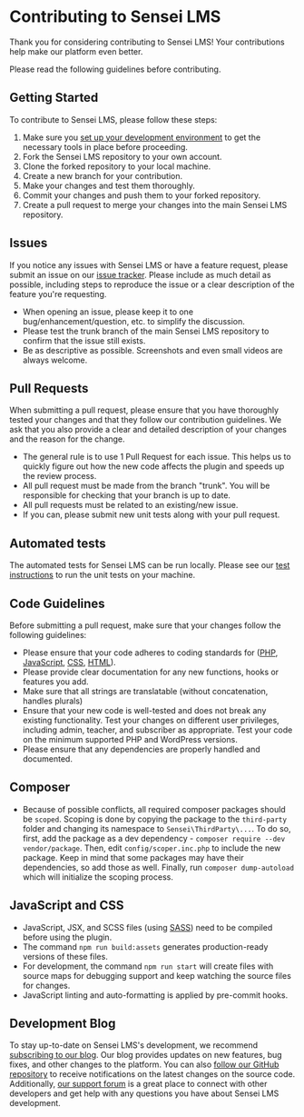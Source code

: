 # Contributing to Sensei LMS

Thank you for considering contributing to Sensei LMS! Your contributions help make our platform even better. 

Please read the following guidelines before contributing.

## Getting Started

To contribute to Sensei LMS, please follow these steps:

1. Make sure you [set up your development environment](https://github.com/Automattic/sensei/wiki/Setting-Up-Your-Development-Environment) to get the necessary tools in place before proceeding.
2. Fork the Sensei LMS repository to your own account.
2. Clone the forked repository to your local machine.
3. Create a new branch for your contribution.
4. Make your changes and test them thoroughly. 
5. Commit your changes and push them to your forked repository.
6. Create a pull request to merge your changes into the main Sensei LMS repository.

## Issues

If you notice any issues with Sensei LMS or have a feature request, please submit an issue on our [issue tracker](https://github.com/Automattic/sensei/issues). Please include as much detail as possible, including steps to reproduce the issue or a clear description of the feature you're requesting.

- When opening an issue, please keep it to one bug/enhancement/question, etc. to simplify the discussion.
- Please test the trunk branch of the main Sensei LMS repository to confirm that the issue still exists.
- Be as descriptive as possible. Screenshots and even small videos are always welcome.

## Pull Requests

When submitting a pull request, please ensure that you have thoroughly tested your changes and that they follow our contribution guidelines. We ask that you also provide a clear and detailed description of your changes and the reason for the change.

- The general rule is to use 1 Pull Request for each issue. This helps us to quickly figure out how the new code affects the plugin and speeds up the review process.
- All pull request must be made from the branch "trunk". You will be responsible for checking that your branch is up to date.
- All pull requests must be related to an existing/new issue.
- If you can, please submit new unit tests along with your pull request.

## Automated tests

The automated tests for Sensei LMS can be run locally. Please see our [test instructions](https://github.com/Automattic/sensei/tree/trunk/tests#readme) to run the unit tests on your machine.

## Code Guidelines

Before submitting a pull request, make sure that your changes follow the following guidelines: 

- Please ensure that your code adheres to coding standards for ([PHP](https://developer.wordpress.org/coding-standards/wordpress-coding-standards/php/), [JavaScript](https://developer.wordpress.org/coding-standards/wordpress-coding-standards/javascript/), [CSS](https://developer.wordpress.org/coding-standards/wordpress-coding-standards/css/), [HTML](https://developer.wordpress.org/coding-standards/wordpress-coding-standards/html/)).
- Please provide clear documentation for any new functions, hooks or features you add.
- Make sure that all strings are translatable (without concatenation, handles plurals)
- Ensure that your new code is well-tested and does not break any existing functionality.
  Test your changes on different user privileges, including admin, teacher, and subscriber as appropriate.
  Test your code on the minimum supported PHP and WordPress versions.
- Please ensure that any dependencies are properly handled and documented.

## Composer

- Because of possible conflicts, all required composer packages should be `scoped`. Scoping is done by copying the package to the `third-party` folder and changing its namespace to `Sensei\ThirdParty\...`.  To do so, first, add the package as a dev dependency - `composer require --dev vendor/package`. Then, edit `config/scoper.inc.php` to include the new package. Keep in mind that some packages may have their dependencies, so add those as well. Finally, run `composer dump-autoload` which will initialize the scoping process.

## JavaScript and CSS

- JavaScript, JSX, and SCSS files (using [SASS](https://sass-lang.com/documentation/file.SASS_REFERENCE.html)) need to be compiled before using the plugin.
- The command `npm run build:assets` generates production-ready versions of these files.
- For development, the command `npm run start` will create files with source maps for debugging support and keep watching the source files for changes.
- JavaScript linting and auto-formatting is applied by pre-commit hooks. 

## Development Blog

To stay up-to-date on Sensei LMS's development, we recommend [subscribing to our blog](https://senseilms.com/blog). Our blog provides updates on new features, bug fixes, and other changes to the platform. You can also [follow our GitHub repository](https://github.com/Automattic/sensei) to receive notifications on the latest changes on the source code. Additionally, [our support forum](https://wordpress.org/support/plugin/sensei-lms/) is a great place to connect with other developers and get help with any questions you have about Sensei LMS development.

